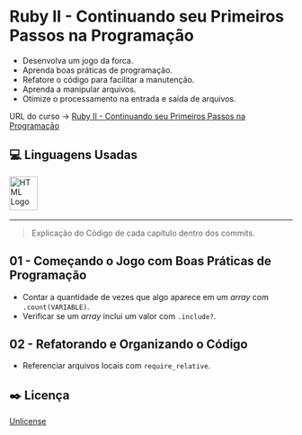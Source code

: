 # Ruby II - Continuando seu Primeiros Passos na Programação

* Desenvolva um jogo da forca.
* Aprenda boas práticas de programação.
* Refatore o código para facilitar a manutenção.
* Aprenda a manipular arquivos.
* Otimize o processamento na entrada e saída de arquivos.

URL do curso -> [Ruby II - Continuando seu Primeiros Passos na Programação](https://cursos.alura.com.br/course/introducao-a-programacao-com-ruby-e-jogos-2)

## :computer: Linguagens Usadas
<div>
    <img alt='HTML Logo' height='60' width='50' src='https://raw.githubusercontent.com/get-icon/geticon/fc0f660daee147afb4a56c64e12bde6486b73e39/icons/ruby.svg' />&nbsp;
</div>

***

> Explicação do Código de cada capítulo dentro dos commits.

## 01 - Começando o Jogo com Boas Práticas de Programação
* Contar a quantidade de vezes que algo aparece em um *array* com `.count(VARIABLE)`.
* Verificar se um *array* inclui um valor com `.include?`.

## 02 - Refatorando e Organizando o Código
* Referenciar arquivos locais com `require_relative`.

## :black_nib: Licença
[Unlicense](https://unlicense.org)